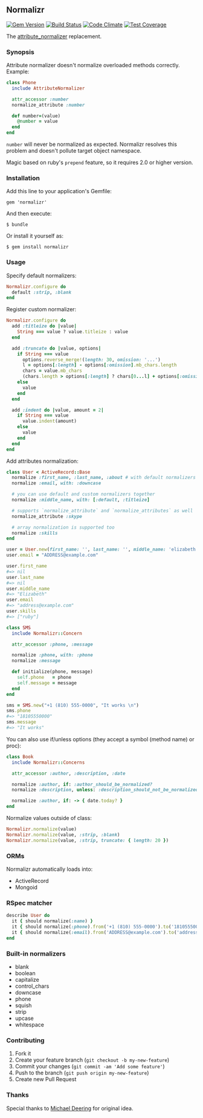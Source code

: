 ## Normalizr

[![Gem Version](https://badge.fury.io/rb/normalizr.svg)](https://badge.fury.io/rb/normalizr)
[![Build Status](https://github.com/dmeremyanin/normalizr/actions/workflows/rspec.yml/badge.svg?branch=main)](https://github.com/dmeremyanin/normalizr/actions/workflows/rspec.yml)
[![Code Climate](https://codeclimate.com/github/dmeremyanin/normalizr/badges/gpa.svg)](https://codeclimate.com/github/dmeremyanin/normalizr)
[![Test Coverage](https://codeclimate.com/github/dmeremyanin/normalizr/badges/coverage.svg)](https://codeclimate.com/github/dmeremyanin/normalizr/coverage)

The [attribute_normalizer](https://github.com/mdeering/attribute_normalizer) replacement.

### Synopsis

Attribute normalizer doesn't normalize overloaded methods correctly. Example:

```ruby
class Phone
  include AttributeNormalizer

  attr_accessor :number
  normalize_attribute :number

  def number=(value)
    @number = value
  end
end
```

`number` will never be normalized as expected. Normalizr resolves this problem and doesn't pollute target object namespace.

Magic based on ruby's `prepend` feature, so it requires 2.0 or higher version.

### Installation

Add this line to your application's Gemfile:

    gem 'normalizr'

And then execute:

    $ bundle

Or install it yourself as:

    $ gem install normalizr

### Usage

Specify default normalizers:

```ruby
Normalizr.configure do
  default :strip, :blank
end
```

Register custom normalizer:

```ruby
Normalizr.configure do
  add :titleize do |value|
    String === value ? value.titleize : value
  end

  add :truncate do |value, options|
    if String === value
      options.reverse_merge!(length: 30, omission: '...')
      l = options[:length] - options[:omission].mb_chars.length
      chars = value.mb_chars
      (chars.length > options[:length] ? chars[0...l] + options[:omission] : value).to_s
    else
      value
    end
  end

  add :indent do |value, amount = 2|
    if String === value
      value.indent(amount)
    else
      value
    end
  end
end
```

Add attributes normalization:

```ruby
class User < ActiveRecord::Base
  normalize :first_name, :last_name, :about # with default normalizers
  normalize :email, with: :downcase

  # you can use default and custom normalizers together
  normalize :middle_name, with: [:default, :titleize]

  # supports `normalize_attribute` and `normalize_attributes` as well
  normalize_attribute :skype

  # array normalization is supported too
  normalize :skills
end

user = User.new(first_name: '', last_name: '', middle_name: 'elizabeth ', skills: [nil, '', ' ruby'])
user.email = "ADDRESS@example.com"

user.first_name
#=> nil
user.last_name
#=> nil
user.middle_name
#=> "Elizabeth"
user.email
#=> "address@example.com"
user.skills
#=> ["ruby"]
```

```ruby
class SMS
  include Normalizr::Concern

  attr_accessor :phone, :message

  normalize :phone, with: :phone
  normalize :message

  def initialize(phone, message)
    self.phone   = phone
    self.message = message
  end
end

sms = SMS.new("+1 (810) 555-0000", "It works \n")
sms.phone
#=> "18105550000"
sms.message
#=> "It works"
```

You can also use if/unless options (they accept a symbol (method name) or proc):

```ruby
class Book
  include Normalizr::Concerns

  attr_accessor :author, :description, :date

  normalize :author, if: :author_should_be_normalized?
  normalize :description, unless: :description_should_not_be_normalized?

  normalize :author, if: -> { date.today? }
end
```

Normalize values outside of class:

```ruby
Normalizr.normalize(value)
Normalizr.normalize(value, :strip, :blank)
Normalizr.normalize(value, :strip, truncate: { length: 20 })
```

### ORMs

Normalizr automatically loads into:

* ActiveRecord
* Mongoid

### RSpec matcher

```ruby
describe User do
  it { should normalize(:name) }
  it { should normalize(:phone).from('+1 (810) 555-0000').to('18105550000') }
  it { should normalize(:email).from('ADDRESS@example.com').to('address@example.com') }
end
```

### Built-in normalizers

- blank
- boolean
- capitalize
- control_chars
- downcase
- phone
- squish
- strip
- upcase
- whitespace

### Contributing

1. Fork it
2. Create your feature branch (`git checkout -b my-new-feature`)
3. Commit your changes (`git commit -am 'Add some feature'`)
4. Push to the branch (`git push origin my-new-feature`)
5. Create new Pull Request

### Thanks

Special thanks to [Michael Deering](https://github.com/mdeering) for original idea.
